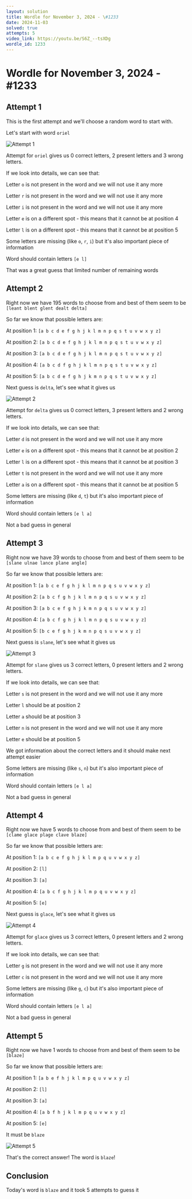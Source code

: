 ```yaml
---
layout: solution
title: Wordle for November 3, 2024 - \#1233
date: 2024-11-03
solved: true
attempts: 5
video_link: https://youtu.be/S6Z_--tsXDg
wordle_id: 1233
---
```


# Wordle for November 3, 2024 - \#1233

## Attempt 1

This is the first attempt and we'll choose a random word to start with.

Let's start with word `oriel`

![Attempt 1](2024-11-03/attempt-1.png)

Attempt for `oriel` gives us 0 correct letters, 2 present letters and 3 wrong letters.

If we look into details, we can see that:

Letter `o` is not present in the word and we will not use it any more

Letter `r` is not present in the word and we will not use it any more

Letter `i` is not present in the word and we will not use it any more

Letter `e` is on a different spot - this means that it cannot be at position 4

Letter `l` is on a different spot - this means that it cannot be at position 5

Some letters are missing (like `o`, `r`, `i`) but it's also important piece of information

Word should contain letters `[e l]`

That was a great guess that limited number of remaining words



## Attempt 2

Right now we have 195 words to choose from and best of them seem to be `[leant blent glent dealt delta]`

So far we know that possible letters are:

At position 1: `[a b c d e f g h j k l m n p q s t u v w x y z]`

At position 2: `[a b c d e f g h j k l m n p q s t u v w x y z]`

At position 3: `[a b c d e f g h j k l m n p q s t u v w x y z]`

At position 4: `[a b c d f g h j k l m n p q s t u v w x y z]`

At position 5: `[a b c d e f g h j k m n p q s t u v w x y z]`

Next guess is `delta`, let's see what it gives us

![Attempt 2](2024-11-03/attempt-2.png)

Attempt for `delta` gives us 0 correct letters, 3 present letters and 2 wrong letters.

If we look into details, we can see that:

Letter `d` is not present in the word and we will not use it any more

Letter `e` is on a different spot - this means that it cannot be at position 2

Letter `l` is on a different spot - this means that it cannot be at position 3

Letter `t` is not present in the word and we will not use it any more

Letter `a` is on a different spot - this means that it cannot be at position 5

Some letters are missing (like `d`, `t`) but it's also important piece of information

Word should contain letters `[e l a]`

Not a bad guess in general



## Attempt 3

Right now we have 39 words to choose from and best of them seem to be `[slane ulnae lance plane angle]`

So far we know that possible letters are:

At position 1: `[a b c e f g h j k l m n p q s u v w x y z]`

At position 2: `[a b c f g h j k l m n p q s u v w x y z]`

At position 3: `[a b c e f g h j k m n p q s u v w x y z]`

At position 4: `[a b c f g h j k l m n p q s u v w x y z]`

At position 5: `[b c e f g h j k m n p q s u v w x y z]`

Next guess is `slane`, let's see what it gives us

![Attempt 3](2024-11-03/attempt-3.png)

Attempt for `slane` gives us 3 correct letters, 0 present letters and 2 wrong letters.

If we look into details, we can see that:

Letter `s` is not present in the word and we will not use it any more

Letter `l` should be at position 2

Letter `a` should be at position 3

Letter `n` is not present in the word and we will not use it any more

Letter `e` should be at position 5

We got information about the correct letters and it should make next attempt easier

Some letters are missing (like `s`, `n`) but it's also important piece of information

Word should contain letters `[e l a]`

Not a bad guess in general



## Attempt 4

Right now we have 5 words to choose from and best of them seem to be `[clame glace plage clave blaze]`

So far we know that possible letters are:

At position 1: `[a b c e f g h j k l m p q u v w x y z]`

At position 2: `[l]`

At position 3: `[a]`

At position 4: `[a b c f g h j k l m p q u v w x y z]`

At position 5: `[e]`

Next guess is `glace`, let's see what it gives us

![Attempt 4](2024-11-03/attempt-4.png)

Attempt for `glace` gives us 3 correct letters, 0 present letters and 2 wrong letters.

If we look into details, we can see that:

Letter `g` is not present in the word and we will not use it any more

Letter `c` is not present in the word and we will not use it any more

Some letters are missing (like `g`, `c`) but it's also important piece of information

Word should contain letters `[e l a]`

Not a bad guess in general



## Attempt 5

Right now we have 1 words to choose from and best of them seem to be `[blaze]`

So far we know that possible letters are:

At position 1: `[a b e f h j k l m p q u v w x y z]`

At position 2: `[l]`

At position 3: `[a]`

At position 4: `[a b f h j k l m p q u v w x y z]`

At position 5: `[e]`

It must be `blaze`

![Attempt 5](2024-11-03/attempt-5.png)

That's the correct answer! The word is `blaze`!

## Conclusion

Today's word is `blaze` and it took 5 attempts to guess it

